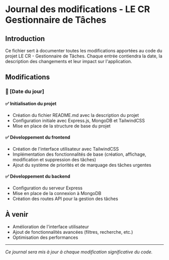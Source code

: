# Journal des modifications - LE CR Gestionnaire de Tâches

## Introduction
Ce fichier sert à documenter toutes les modifications apportées au code du projet LE CR - Gestionnaire de Tâches. Chaque entrée contiendra la date, la description des changements et leur impact sur l'application.

## Modifications

### 📅 [Date du jour]

#### ✅ Initialisation du projet
- Création du fichier README.md avec la description du projet
- Configuration initiale avec Express.js, MongoDB et TailwindCSS
- Mise en place de la structure de base du projet

#### ✅ Développement du frontend
- Création de l'interface utilisateur avec TailwindCSS
- Implémentation des fonctionnalités de base (création, affichage, modification et suppression des tâches)
- Ajout du système de priorités et de marquage des tâches urgentes

#### ✅ Développement du backend
- Configuration du serveur Express
- Mise en place de la connexion à MongoDB
- Création des routes API pour la gestion des tâches

## À venir
- Amélioration de l'interface utilisateur
- Ajout de fonctionnalités avancées (filtres, recherche, etc.)
- Optimisation des performances

---

*Ce journal sera mis à jour à chaque modification significative du code.*